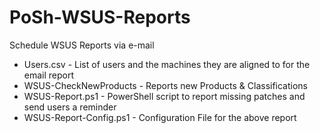 # PoSh-WSUS-Reports
Schedule WSUS Reports via e-mail
* Users.csv - List of users and the machines they are aligned to for the email report
* WSUS-CheckNewProducts - Reports new Products & Classifications
* WSUS-Report.ps1 - PowerShell script to report missing patches and send users a reminder
* WSUS-Report-Config.ps1 - Configuration File for the above report
